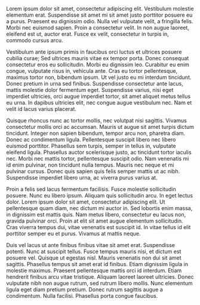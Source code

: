 Lorem ipsum dolor sit amet, consectetur adipiscing elit. Vestibulum molestie elementum erat. Suspendisse sit amet mi sit amet justo porttitor posuere eu a purus. Praesent eu dignissim odio. Nulla vel vulputate velit, a fringilla felis. Morbi nec euismod sapien. Proin a consectetur velit. In non augue laoreet, eleifend est ut, auctor erat. Fusce ex velit, consectetur in turpis in, commodo cursus arcu.

Vestibulum ante ipsum primis in faucibus orci luctus et ultrices posuere cubilia curae; Sed ultrices mauris vitae ex tempor porta. Donec consequat consectetur eros eu sollicitudin. Morbi eu dignissim leo. Curabitur eu enim congue, vulputate risus in, vehicula ante. Cras eu tortor pellentesque, maximus tortor non, bibendum ipsum. Ut vel justo eu mi interdum tincidunt. Donec pretium in urna sed finibus. Suspendisse consectetur ante lacus, mattis molestie dolor fermentum eget. Suspendisse varius, nisi eget imperdiet ultricies, orci augue imperdiet tortor, sit amet aliquet metus tellus eu urna. In dapibus ultricies elit, nec congue augue vestibulum nec. Nam et velit id lacus varius placerat.

Quisque rhoncus nunc ac tortor mollis, nec volutpat nisi sagittis. Vivamus consectetur mollis orci ac accumsan. Mauris ut augue sit amet turpis dictum tincidunt. Integer non sapien bibendum, tempor arcu non, pharetra diam. Donec ac condimentum ligula. Pellentesque suscipit libero nec libero euismod porttitor. Phasellus sem turpis, semper in tellus in, vulputate eleifend ligula. Phasellus auctor scelerisque justo, ac tincidunt tortor iaculis nec. Morbi nec mattis tortor, pellentesque suscipit odio. Nam venenatis mi id enim pulvinar, non tincidunt nulla tempus. Mauris nec neque et mi pulvinar cursus. Donec quis sapien quis felis semper mattis ut ac nibh. Suspendisse imperdiet libero urna, ac viverra purus varius at.

Proin a felis sed lacus fermentum facilisis. Fusce molestie sollicitudin posuere. Nunc eu libero ipsum. Aliquam quis sollicitudin arcu. In eget lectus dolor. Lorem ipsum dolor sit amet, consectetur adipiscing elit. Ut pellentesque quam diam, nec dictum mi auctor in. Sed lobortis enim massa, in dignissim est mattis quis. Nam metus libero, consectetur eu lacus non, gravida pulvinar orci. Proin at elit sit amet augue elementum sollicitudin. Cras viverra tempus dui, vitae venenatis est suscipit id. In vitae tellus id elit porttitor semper eu et purus. Vivamus at mattis neque.

Duis vel lacus ut ante finibus finibus vitae sit amet erat. Suspendisse potenti. Nunc at suscipit tellus. Fusce tempus mauris nisi, et dictum est posuere vel. Quisque ut egestas nisl. Mauris venenatis non dui sit amet sagittis. Phasellus tempus sit amet erat id finibus. Etiam dignissim ligula in molestie maximus. Praesent pellentesque mattis orci id interdum. Etiam hendrerit finibus arcu vitae tristique. Aliquam laoreet laoreet ultricies. Donec vulputate nibh non augue rutrum, sed rutrum libero mollis. Nunc elementum ligula eget diam pretium pretium. Donec rutrum sagittis augue a condimentum. Nulla facilisi. Phasellus porta congue faucibus.

